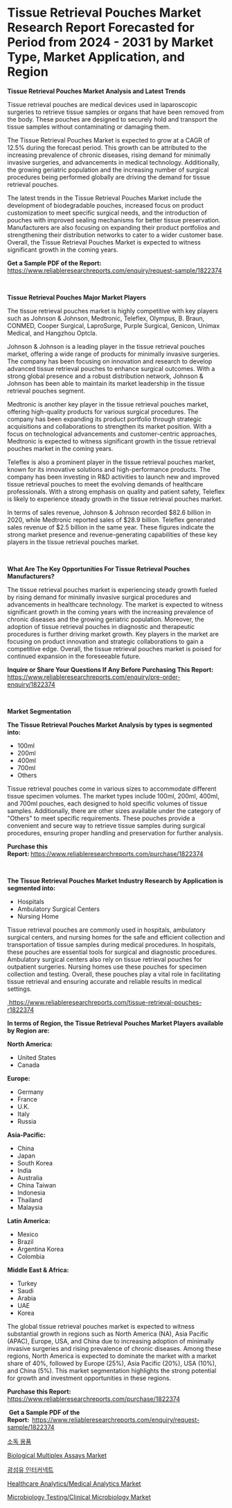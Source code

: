 <p><h1>Tissue Retrieval Pouches Market Research Report Forecasted for Period from 2024 -  2031 by Market Type, Market Application, and Region</h1></p><p><strong>Tissue Retrieval Pouches Market Analysis and Latest Trends</strong></p>
<p><p>Tissue retrieval pouches are medical devices used in laparoscopic surgeries to retrieve tissue samples or organs that have been removed from the body. These pouches are designed to securely hold and transport the tissue samples without contaminating or damaging them.</p><p>The Tissue Retrieval Pouches Market is expected to grow at a CAGR of 12.5% during the forecast period. This growth can be attributed to the increasing prevalence of chronic diseases, rising demand for minimally invasive surgeries, and advancements in medical technology. Additionally, the growing geriatric population and the increasing number of surgical procedures being performed globally are driving the demand for tissue retrieval pouches.</p><p>The latest trends in the Tissue Retrieval Pouches Market include the development of biodegradable pouches, increased focus on product customization to meet specific surgical needs, and the introduction of pouches with improved sealing mechanisms for better tissue preservation. Manufacturers are also focusing on expanding their product portfolios and strengthening their distribution networks to cater to a wider customer base. Overall, the Tissue Retrieval Pouches Market is expected to witness significant growth in the coming years.</p></p>
<p><strong>Get a Sample PDF of the Report:&nbsp;</strong> <a href="https://www.reliableresearchreports.com/enquiry/request-sample/1822374">https://www.reliableresearchreports.com/enquiry/request-sample/1822374</a></p>
<p>&nbsp;</p>
<p><strong>Tissue Retrieval Pouches Major Market Players</strong></p>
<p><p>The tissue retrieval pouches market is highly competitive with key players such as Johnson & Johnson, Medtronic, Teleflex, Olympus, B. Braun, CONMED, Cooper Surgical, LaproSurge, Purple Surgical, Genicon, Unimax Medical, and Hangzhou Optcla.</p><p>Johnson & Johnson is a leading player in the tissue retrieval pouches market, offering a wide range of products for minimally invasive surgeries. The company has been focusing on innovation and research to develop advanced tissue retrieval pouches to enhance surgical outcomes. With a strong global presence and a robust distribution network, Johnson & Johnson has been able to maintain its market leadership in the tissue retrieval pouches segment.</p><p>Medtronic is another key player in the tissue retrieval pouches market, offering high-quality products for various surgical procedures. The company has been expanding its product portfolio through strategic acquisitions and collaborations to strengthen its market position. With a focus on technological advancements and customer-centric approaches, Medtronic is expected to witness significant growth in the tissue retrieval pouches market in the coming years.</p><p>Teleflex is also a prominent player in the tissue retrieval pouches market, known for its innovative solutions and high-performance products. The company has been investing in R&D activities to launch new and improved tissue retrieval pouches to meet the evolving demands of healthcare professionals. With a strong emphasis on quality and patient safety, Teleflex is likely to experience steady growth in the tissue retrieval pouches market.</p><p>In terms of sales revenue, Johnson & Johnson recorded $82.6 billion in 2020, while Medtronic reported sales of $28.9 billion. Teleflex generated sales revenue of $2.5 billion in the same year. These figures indicate the strong market presence and revenue-generating capabilities of these key players in the tissue retrieval pouches market.</p></p>
<p>&nbsp;</p>
<p><strong>What Are The Key Opportunities For Tissue Retrieval Pouches Manufacturers?</strong></p>
<p><p>The tissue retrieval pouches market is experiencing steady growth fueled by rising demand for minimally invasive surgical procedures and advancements in healthcare technology. The market is expected to witness significant growth in the coming years with the increasing prevalence of chronic diseases and the growing geriatric population. Moreover, the adoption of tissue retrieval pouches in diagnostic and therapeutic procedures is further driving market growth. Key players in the market are focusing on product innovation and strategic collaborations to gain a competitive edge. Overall, the tissue retrieval pouches market is poised for continued expansion in the foreseeable future.</p></p>
<p><strong>Inquire or Share Your Questions If Any Before Purchasing This Report:</strong> <a href="https://www.reliableresearchreports.com/enquiry/pre-order-enquiry/1822374">https://www.reliableresearchreports.com/enquiry/pre-order-enquiry/1822374</a></p>
<p>&nbsp;</p>
<p><strong>Market Segmentation</strong></p>
<p><strong>The Tissue Retrieval Pouches Market Analysis by types is segmented into:</strong></p>
<p><ul><li>100ml</li><li>200ml</li><li>400ml</li><li>700ml</li><li>Others</li></ul></p>
<p><p>Tissue retrieval pouches come in various sizes to accommodate different tissue specimen volumes. The market types include 100ml, 200ml, 400ml, and 700ml pouches, each designed to hold specific volumes of tissue samples. Additionally, there are other sizes available under the category of "Others" to meet specific requirements. These pouches provide a convenient and secure way to retrieve tissue samples during surgical procedures, ensuring proper handling and preservation for further analysis.</p></p>
<p><strong>Purchase this Report:&nbsp;</strong><a href="https://www.reliableresearchreports.com/purchase/1822374">https://www.reliableresearchreports.com/purchase/1822374</a></p>
<p>&nbsp;</p>
<p><strong>The Tissue Retrieval Pouches Market Industry Research by Application is segmented into:</strong></p>
<p><ul><li>Hospitals</li><li>Ambulatory Surgical Centers</li><li>Nursing Home</li></ul></p>
<p><p>Tissue retrieval pouches are commonly used in hospitals, ambulatory surgical centers, and nursing homes for the safe and efficient collection and transportation of tissue samples during medical procedures. In hospitals, these pouches are essential tools for surgical and diagnostic procedures. Ambulatory surgical centers also rely on tissue retrieval pouches for outpatient surgeries. Nursing homes use these pouches for specimen collection and testing. Overall, these pouches play a vital role in facilitating tissue retrieval and ensuring accurate and reliable results in medical settings.</p></p>
<p><a href="https://www.reliableresearchreports.com/tissue-retrieval-pouches-r1822374">&nbsp;https://www.reliableresearchreports.com/tissue-retrieval-pouches-r1822374</a></p>
<p><strong>In terms of Region, the Tissue Retrieval Pouches Market Players available by Region are:</strong></p>
<p>
    <p> <strong> North America: </strong>
        <ul>
            <li>United States</li>
            <li>Canada</li>
        </ul>
        </p> 
    <p> <strong> Europe: </strong>
        <ul>
            <li>Germany</li>
            <li>France</li>
            <li>U.K.</li>
            <li>Italy</li>
            <li>Russia</li>
        </ul>
        </p> 
    <p> <strong> Asia-Pacific: </strong>
        <ul>
            <li>China</li>
            <li>Japan</li>
            <li>South Korea</li>
            <li>India</li>
            <li>Australia</li>
            <li>China Taiwan</li>
            <li>Indonesia</li>
            <li>Thailand</li>
            <li>Malaysia</li>
        </ul>
        </p> 
    <p> <strong> Latin America: </strong>
        <ul>
            <li>Mexico</li>
            <li>Brazil</li>
            <li>Argentina Korea</li>
            <li>Colombia</li>
        </ul>
        </p> 
    <p> <strong> Middle East & Africa: </strong>
        <ul>
            <li>Turkey</li>
            <li>Saudi</li>
            <li>Arabia</li>
            <li>UAE</li>
            <li>Korea</li>
        </ul>
    </p>
    </p>
<p><p>The global tissue retrieval pouches market is expected to witness substantial growth in regions such as North America (NA), Asia Pacific (APAC), Europe, USA, and China due to increasing adoption of minimally invasive surgeries and rising prevalence of chronic diseases. Among these regions, North America is expected to dominate the market with a market share of 40%, followed by Europe (25%), Asia Pacific (20%), USA (10%), and China (5%). This market segmentation highlights the strong potential for growth and investment opportunities in these regions.</p></p>
<p><strong>Purchase this Report: </strong><a href="https://www.reliableresearchreports.com/purchase/1822374">https://www.reliableresearchreports.com/purchase/1822374</a></p>
<p>&nbsp;<strong>Get a Sample PDF of the Report:&nbsp;&nbsp;</strong><a href="https://www.reliableresearchreports.com/enquiry/request-sample/1822374">https://www.reliableresearchreports.com/enquiry/request-sample/1822374</a></p>
<p><strong></strong></p>
<p><p><a href="https://github.com/njolsky1/Market-Research-Report-List-2/blob/main/771553976554.md">소독 용품</a></p><p><a href="https://github.com/rionkhanvai01/Market-Research-Report-List-1/blob/main/biological-multiplex-assays-market.md">Biological Multiplex Assays Market</a></p><p><a href="https://github.com/tasfiyaj85/Market-Research-Report-List-2/blob/main/445450376555.md">광섬유 인터커넥트</a></p><p><a href="https://github.com/ctanaka235/Market-Research-Report-List-1/blob/main/healthcare-analyticsmedical-analytics-market.md">Healthcare Analytics/Medical Analytics Market</a></p><p><a href="https://github.com/yazulaeha/Market-Research-Report-List-1/blob/main/microbiology-testingclinical-microbiology-market.md">Microbiology Testing/Clinical Microbiology Market</a></p></p>